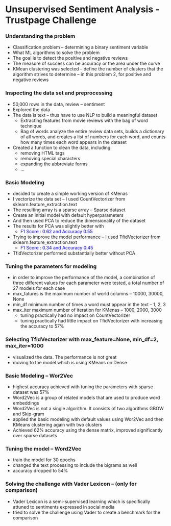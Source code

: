 # Unsupervised Sentiment Analysis - Trustpage Challenge
### Understanding the problem
* Classification problem – determining a binary sentiment variable<br>
* What ML algorithms to solve the problem<br>
* The goal is to detect the positive and negative reviews<br>
* The measure of success can be accuracy or the area under the curve<br>
* KMean clustering was selected – define the number of clusters that the <br> algorithm strives to determine – in this problem 2, for positive and negative reviews

### Inspecting the data set and preprocessing
* 50,000 rows in the data, review – sentiment<br>
* Explored the data<br>
* The data is text – thus have to use NLP to build a meaningful dataset<br>
    * Extracting features from movie reviews with the bag of word technique<br> 
    * Bag of words analyze the entire review data sets, builds a dictionary of all words, and creates a list of numbers for each word, and counts how many times each word appears in the dataset<br>
* Created a function to clean the data, including:<br>
    * removing HTML tags<br>
    * removing special characters<br>
    * expanding the abbreviate forms<br>
    *  …
    
### Basic Modeling
* decided to create a simple working version of KMenas<br>
* I vectorize the data set – I used CountVectorizer from sklearn.feature_extraction.text<br>
* The resulting array is a sparse array – Sparse dataset<br> 
* Create an initial model with default hyperparameters<br>
* And then used PCA to reduce the dimensionality of the dataset<br> 
* The results for PCA was slightly better with<br> 
    * <font color=blue>F1 Score : 0.62 and Accuracy 0.55</font>
* Trying to improve the model performance – I used TfidVectorizer from sklearn.feature_extraction.text<br>
    * <font color=blue>F1 Score : 0.34 and Accuracy 0.45</font>
* TfidVectorizer performed substantially better without PCA

### Tuning the parameters for modeling
* in order to improve the performance of the model, a combination of three different values for each parameter were tested, a total number of 27 models for each case
* max_fatures is the maximum number of world columns – 10000, 30000, None
* min_df minimum number of times a word must appear in the text – 1, 2, 3
* max_iter maximum number of iteration for KMenas – 1000, 2000, 3000
    * tuning practically had no impact on CountVectorizer
    * tuning practically had little impact on TfidVectorizer with increasing the accuracy to 57%
### Selecting TfidVectorizer with max_feature=None, min_df=2, max_iter=1000
* visualized the data. The performance is not great
* moving to the model which is using KMeans on Dense 

### Basic Modeling – Wor2Vec
* highest accuracy achieved with tuning the parameters with sparse dataset was 57%
* Word2Vec is a group of related models that are used to produce word embeddings
* Word2Vec is not a single algorithm. It consists of two algorithms GBOW and Skip-gram
* applied the basic modeling with default values using Wor2Vec and then KMeans clustering again with two clusters
* Achieved 62% accuracy using the dense matrix, improved significantly over sparse datasets
### Tuning the model – Word2Vec
* train the model for 30 epochs
* changed the text processing to include the bigrams as well
* accuracy dropped to 54%  
### Solving the challenge with Vader Lexicon – (only for comparison)
* Vader Lexicon is a semi-supervised learning which is specifically attuned to sentiments expressed in social media
* tried to solve the challenge using Vader to create a benchmark for the comparison 
